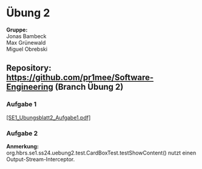 # Übung 2

**Gruppe:**\
Jonas Bambeck\
Max Grünewald\
Miguel Obrebski

**Repository:**\
https://github.com/pr1mee/Software-Engineering
(Branch Übung 2)
--------------------------

### Aufgabe 1

[[SE1_Ubungsblatt2_Aufgabe1.pdf]](SE1_Ubungsblatt2_Aufgabe1.pdf)

### Aufgabe 2

**Anmerkung:**
org.hbrs.se1.ss24.uebung2.test.CardBoxTest.testShowContent() nutzt einen Output-Stream-Interceptor.